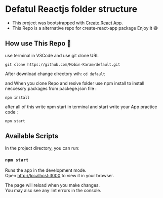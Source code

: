 # Defatul Reactjs folder structure

 - This project was bootstrapped with [Create React App](https://github.com/facebook/create-react-app).
 - This Repo is a alternative repo for create-react-app package Enjoy it 😅

## How use This Repo 📑

use terminal in VSCode and use git clone URL

```
git clone https://github.com/Mobin-Karam/default.git
```
After download change directory wih:
`cd default`

and When you clone Repo and resive folder use npm install to install neccessry packages from packege.json file :
```
npm install
```

after all of this write npm start in terminal and start write your App practice code ;
```
npm start
```

## Available Scripts

In the project directory, you can run:

### `npm start`

Runs the app in the development mode.\
Open [http://localhost:3000](http://localhost:3000) to view it in your browser.

The page will reload when you make changes.\
You may also see any lint errors in the console.
